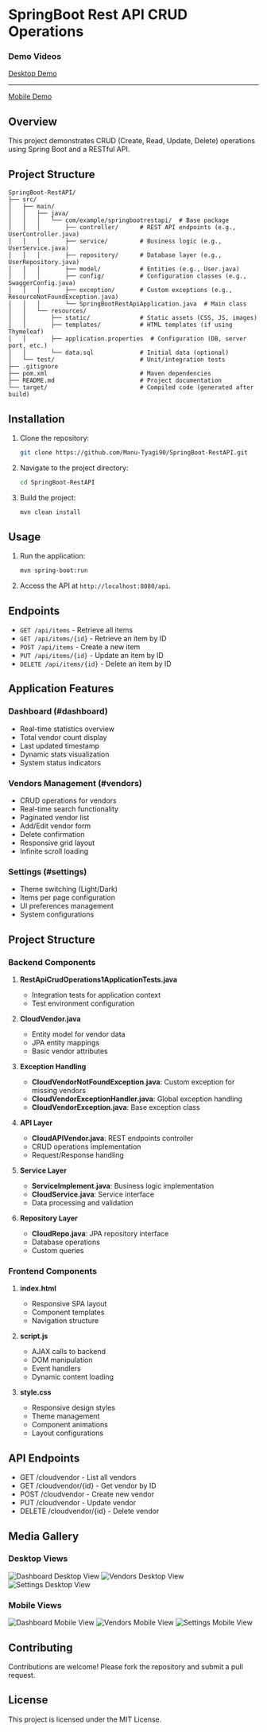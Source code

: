 # SpringBoot Rest API CRUD Operations
### Demo Videos

[Desktop Demo](https://github.com/user-attachments/assets/1db31b02-cb70-4540-af9b-c84a906e974e)

-------------------------------------------------------------------------------------------------
[Mobile Demo](https://github.com/user-attachments/assets/fb7526a0-914d-4b1a-8238-225dc32391d3)
## Overview
This project demonstrates CRUD (Create, Read, Update, Delete) operations using Spring Boot and a RESTful API.

## Project Structure 
```plaintext
SpringBoot-RestAPI/
├── src/
│   ├── main/
│   │   ├── java/
│   │   │   └── com/example/springbootrestapi/  # Base package
│   │   │       ├── controller/      # REST API endpoints (e.g., UserController.java)
│   │   │       ├── service/         # Business logic (e.g., UserService.java)
│   │   │       ├── repository/      # Database layer (e.g., UserRepository.java)
│   │   │       ├── model/           # Entities (e.g., User.java)
│   │   │       ├── config/          # Configuration classes (e.g., SwaggerConfig.java)
│   │   │       ├── exception/       # Custom exceptions (e.g., ResourceNotFoundException.java)
│   │   │       └── SpringBootRestApiApplication.java  # Main class
│   │   └── resources/
│   │       ├── static/              # Static assets (CSS, JS, images)
│   │       ├── templates/           # HTML templates (if using Thymeleaf)
│   │       ├── application.properties  # Configuration (DB, server port, etc.)
│   │       └── data.sql             # Initial data (optional)
│   └── test/                        # Unit/integration tests
├── .gitignore
├── pom.xml                          # Maven dependencies
├── README.md                        # Project documentation
└── target/                          # Compiled code (generated after build)
```

## Installation
1. Clone the repository:
   ```bash
   git clone https://github.com/Manu-Tyagi90/SpringBoot-RestAPI.git
   ```
2. Navigate to the project directory:
   ```bash
   cd SpringBoot-RestAPI
   ```
3. Build the project:
   ```bash
   mvn clean install
   ```

## Usage
1. Run the application:
   ```bash
   mvn spring-boot:run
   ```
2. Access the API at `http://localhost:8080/api`.

## Endpoints
- `GET /api/items` - Retrieve all items
- `GET /api/items/{id}` - Retrieve an item by ID
- `POST /api/items` - Create a new item
- `PUT /api/items/{id}` - Update an item by ID
- `DELETE /api/items/{id}` - Delete an item by ID

## Application Features

### Dashboard (#dashboard)
- Real-time statistics overview
- Total vendor count display
- Last updated timestamp
- Dynamic stats visualization
- System status indicators

### Vendors Management (#vendors)
- CRUD operations for vendors
- Real-time search functionality
- Paginated vendor list
- Add/Edit vendor form
- Delete confirmation
- Responsive grid layout
- Infinite scroll loading

### Settings (#settings)
- Theme switching (Light/Dark)
- Items per page configuration
- UI preferences management
- System configurations

## Project Structure

### Backend Components
1. **RestApiCrudOperations1ApplicationTests.java**
   - Integration tests for application context
   - Test environment configuration

2. **CloudVendor.java**
   - Entity model for vendor data
   - JPA entity mappings
   - Basic vendor attributes

3. **Exception Handling**
   - **CloudVendorNotFoundException.java**: Custom exception for missing vendors
   - **CloudVendorExceptionHandler.java**: Global exception handling
   - **CloudVendorException.java**: Base exception class

4. **API Layer**
   - **CloudAPIVendor.java**: REST endpoints controller
   - CRUD operations implementation
   - Request/Response handling

5. **Service Layer**
   - **ServiceImplement.java**: Business logic implementation
   - **CloudService.java**: Service interface
   - Data processing and validation

6. **Repository Layer**
   - **CloudRepo.java**: JPA repository interface
   - Database operations
   - Custom queries

### Frontend Components
1. **index.html**
   - Responsive SPA layout
   - Component templates
   - Navigation structure

2. **script.js**
   - AJAX calls to backend
   - DOM manipulation
   - Event handlers
   - Dynamic content loading

3. **style.css**
   - Responsive design styles
   - Theme management
   - Component animations
   - Layout configurations

## API Endpoints
- GET /cloudvendor - List all vendors
- GET /cloudvendor/{id} - Get vendor by ID
- POST /cloudvendor - Create new vendor
- PUT /cloudvendor - Update vendor
- DELETE /cloudvendor/{id} - Delete vendor

## Media Gallery

### Desktop Views
![Dashboard Desktop View](./src/main/resources/static/Assets/Cloud%2520Management%2520Dashboard%2520Desktop.png)
![Vendors Desktop View](./src/main/resources/static/Assets/Cloud%20Management%20Vendors%20Desktop.png)
![Settings Desktop View](./src/main/resources/static/Assets/Cloud%20Management%20Settings%20Desktop.png)

### Mobile Views
![Dashboard Mobile View](./src/main/resources/static/Assets/Cloud%20Management%20Dashboard%20Mobile%20View.png)
![Vendors Mobile View](./src/main/resources/static/Assets/Cloud%20Management%20Vendors%20Mobile%20View.png)
![Settings Mobile View](./src/main/resources/static/Assets/Cloud%20Management%20Settings%20Mobile%20View.png)


## Contributing
Contributions are welcome! Please fork the repository and submit a pull request.

## License
This project is licensed under the MIT License.
